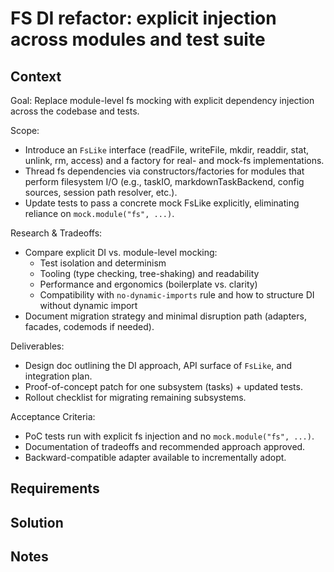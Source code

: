 # FS DI refactor: explicit injection across modules and test suite

## Context

Goal: Replace module-level fs mocking with explicit dependency injection across the codebase and tests.

Scope:
- Introduce an `FsLike` interface (readFile, writeFile, mkdir, readdir, stat, unlink, rm, access) and a factory for real- and mock-fs implementations.
- Thread fs dependencies via constructors/factories for modules that perform filesystem I/O (e.g., taskIO, markdownTaskBackend, config sources, session path resolver, etc.).
- Update tests to pass a concrete mock FsLike explicitly, eliminating reliance on `mock.module("fs", ...)`.

Research & Tradeoffs:
- Compare explicit DI vs. module-level mocking:
  - Test isolation and determinism
  - Tooling (type checking, tree-shaking) and readability
  - Performance and ergonomics (boilerplate vs. clarity)
  - Compatibility with `no-dynamic-imports` rule and how to structure DI without dynamic import
- Document migration strategy and minimal disruption path (adapters, facades, codemods if needed).

Deliverables:
- Design doc outlining the DI approach, API surface of `FsLike`, and integration plan.
- Proof-of-concept patch for one subsystem (tasks) + updated tests.
- Rollout checklist for migrating remaining subsystems.

Acceptance Criteria:
- PoC tests run with explicit fs injection and no `mock.module("fs", ...)`.
- Documentation of tradeoffs and recommended approach approved.
- Backward-compatible adapter available to incrementally adopt.


## Requirements

## Solution

## Notes
